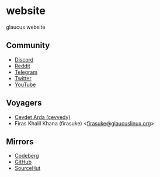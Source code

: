 # website
glaucus website

## Community
- [Discord](https://discord.gg/nDKNmNc)
- [Reddit](https://www.reddit.com/r/glaucus)
- [Telegram](https://t.me/glaucuslinux)
- [Twitter](https://twitter.com/glaucuslinux)
- [YouTube](https://www.youtube.com/@glaucuslinux)

## Voyagers
- [Cevdet Arda (cevvedy)](https://github.com/cevdetarda/)
- Firas Khalil Khana (firasuke) <[firasuke@glaucuslinux.org](
mailto:firasuke@glaucuslinux.org)>

## Mirrors
- [Codeberg](https://codeberg.org/glaucuslinux/website)
- [GitHub](https://github.com/glaucuslinux/website)
- [SourceHut](https://git.sr.ht/~glaucuslinux/website)
